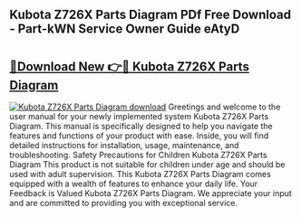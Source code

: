 ## Kubota Z726X Parts Diagram PDf Free Download - Part-kWN Service Owner Guide eAtyD

# <h2><a href="http://dfjejrg.blite.top/?on=Kubota+Z726X+Parts+Diagram">🔗Download New 👉🔴 Kubota Z726X Parts Diagram</a></h2>

[![Kubota Z726X Parts Diagram download](https://i.imgur.com/lujVjoI.png)](http://dfjejrg.blite.top/?on=Kubota+Z726X+Parts+Diagram)
Greetings and welcome to the user manual for your newly implemented system Kubota Z726X Parts Diagram. This manual is specifically designed to help you navigate the features and functions of your product with ease. Inside, you will find detailed instructions for installation, usage, maintenance, and troubleshooting. Safety Precautions for Children Kubota Z726X Parts Diagram This product is not suitable for children under age and should be used with adult supervision. This Kubota Z726X Parts Diagram comes equipped with a wealth of features to enhance your daily life. Your Feedback is Valued Kubota Z726X Parts Diagram. We appreciate your input and are committed to providing you with exceptional service.
